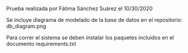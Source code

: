 Prueba realizada por Fátima Sánchez Suárez el 10/30/2020

Se incluye diagrama de modelado de la base de datos en el repositorio: db_diagram.png

Para correr el sistema se deben instalar los paquetes incluidos en el documento requirements.txt

